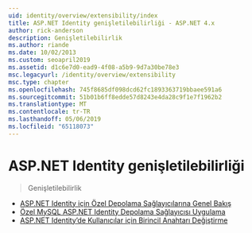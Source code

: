 ```yaml
---
uid: identity/overview/extensibility/index
title: ASP.NET Identity genişletilebilirliği - ASP.NET 4.x
author: rick-anderson
description: Genişletilebilirlik
ms.author: riande
ms.date: 10/02/2013
ms.custom: seoapril2019
ms.assetid: d1c6e7d0-ead9-4f08-a5b9-9d7a30be78e3
msc.legacyurl: /identity/overview/extensibility
msc.type: chapter
ms.openlocfilehash: 745f8685df098dcd62fc1893363719bbaee591a6
ms.sourcegitcommit: 51b01b6ff8edde57d8243e4da28c9f1e7f1962b2
ms.translationtype: MT
ms.contentlocale: tr-TR
ms.lasthandoff: 05/06/2019
ms.locfileid: "65118073"
---
```

# <a name="aspnet-identity-extensibility"></a>ASP.NET Identity genişletilebilirliği

> Genişletilebilirlik

- [ASP.NET Identity için Özel Depolama Sağlayıcılarına Genel Bakış](overview-of-custom-storage-providers-for-aspnet-identity.md)
- [Özel MySQL ASP.NET Identity Depolama Sağlayıcısı Uygulama](implementing-a-custom-mysql-aspnet-identity-storage-provider.md)
- [ASP.NET Identity’de Kullanıcılar için Birincil Anahtarı Değiştirme](change-primary-key-for-users-in-aspnet-identity.md)
